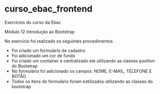 # curso_ebac_frontend
<p>Exercícios do curso da Ebac</p>
<p>Módulo 12  Introdução ao Bootstrap</p>
<p>No exercicio foi realizado os seguintes procedimentos</p>
<ul>
  <li>Foi criado um formulário de cadastro</li>
  <li>Foi adicionado um cor de fundo</li>
  <li>Foi criado um container e centralizado ele utilizando as classes position do Bootstrap</li>
  <li>No formulário foi adicionado os campos: NOME, E-MAIL, TELEFONE E BOTÃO</li>
  <li>Todos os itens do formulário foram estilizados utilizando as classes do bootstrap</li>
</ul>
